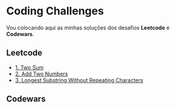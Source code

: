 # Coding Challenges
Vou colocando aqui as minhas soluções dos desafios **Leetcode** e **Codewars**.

## Leetcode
* [1. Two Sum](https://leetcode.com/problems/two-sum/description/)
* [2. Add Two Numbers](https://leetcode.com/problems/add-two-numbers/description/)
* [3. Longest Substring Without Repeating Characters](https://leetcode.com/problems/longest-substring-without-repeating-characters/description/)

## Codewars
